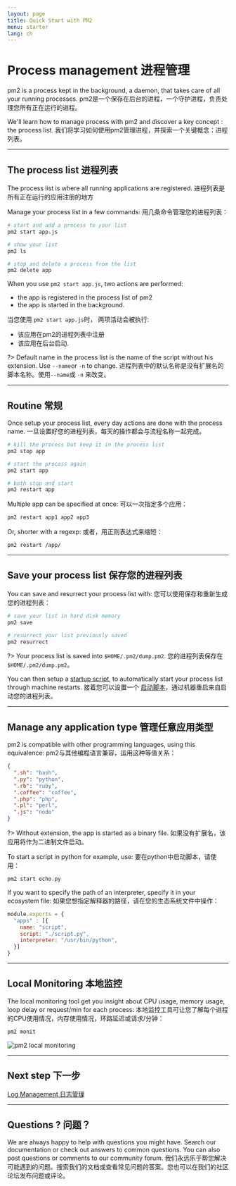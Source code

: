 ```yaml
---
layout: page
title: Quick Start with PM2
menu: starter
lang: ch
---
```


# Process management 进程管理

pm2 is a process kept in the background, a daemon, that takes care of all your running processes.
pm2是一个保存在后台的进程，一个守护进程，负责处理您所有正在运行的进程。

We'll learn how to manage process with pm2 and discover a key concept : the process list.
我们将学习如何使用pm2管理进程，并探索一个关键概念：进程列表。

---

## The process list 进程列表

The process list is where all running applications are registered.
进程列表是所有正在运行的应用注册的地方

Manage your process list in a few commands:
用几条命令管理您的进程列表：

```bash
# start and add a process to your list
pm2 start app.js

# show your list
pm2 ls

# stop and delete a process from the list
pm2 delete app
```

When you use `pm2 start app.js`, two actions are performed:
- the app is registered in the process list of pm2
- the app is started in the background.

当您使用 `pm2 start app.js`时， 两项活动会被执行:
- 该应用在pm2的进程列表中注册
- 该应用在后台启动.

?> Default name in the process list is the name of the script without his extension. Use `--name`or `-n` to change.
进程列表中的默认名称是没有扩展名的脚本名称。使用`--name`或 `-n` 来改变。

---

## Routine 常规

Once setup your process list, every day actions are done with the process name.
一旦设置好您的进程列表，每天的操作都会与流程名称一起完成。

```bash
# kill the process but keep it in the process list
pm2 stop app

# start the process again
pm2 start app

# both stop and start
pm2 restart app
```

Multiple app can be specified at once:
可以一次指定多个应用：
```bash
pm2 restart app1 app2 app3
```

Or, shorter with a regexp:
或者，用正则表达式来缩短：
```bash
pm2 restart /app/
```

---

## Save your process list 保存您的进程列表

You can save and resurrect your process list with:
您可以使用保存和重新生成您的进程列表：

```bash
# save your list in hard disk memory
pm2 save

# resurrect your list previously saved
pm2 resurrect
```

?> Your process list is saved into `$HOME/.pm2/dump.pm2`.
您的进程列表保存在 `$HOME/.pm2/dump.pm2`。

You can then setup a [startup script](runtime/guide/installation?id=install-a-startup-script), to automatically start your process list through machine restarts.
接着您可以设置一个 [启动脚本](runtime/guide/installation?id=install-a-startup-script)，通过机器重启来自启动您的进程列表。

---

## Manage any application type 管理任意应用类型

pm2 is compatible with other programming languages, using this equivalence:
pm2与其他编程语言兼容，运用这种等值关系：

```json
{
  ".sh": "bash",
  ".py": "python",
  ".rb": "ruby",
  ".coffee": "coffee",
  ".php": "php",
  ".pl": "perl",
  ".js": "node"
}
```

?> Without extension, the app is started as a binary file.
如果没有扩展名，该应用将作为二进制文件启动。

To start a script in python for example, use:
要在python中启动脚本，请使用：

```bash
pm2 start echo.py
```

If you want to specify the path of an interpreter, specify it in your ecosystem file:
如果您想指定解释器的路径，请在您的生态系统文件中操作：

```javascript
module.exports = {
  "apps" : [{
    name: "script",
    script: "./script.py",
    interpreter: "/usr/bin/python",
  }]
}
```

---

## Local Monitoring 本地监控

The local monitoring tool get you insight about CPU usage, memory usage, loop delay or request/min for each process:
本地监控工具可让您了解每个进程的CPU使用情况，内存使用情况，环路延迟或请求/分钟：

```bash
pm2 monit
```

![pm2 local monitoring]({{site.baseurl}}/img/runtime/monit.png)

---

## Next step 下一步

[Log Management 日志管理]({{site.baseurl}}/ch/runtime/guide/log-management)

---

## Questions ? 问题？

We are always happy to help with questions you might have. Search our documentation or check out answers to common questions. You can also post questions or comments to our community forum.
我们永远乐于帮您解决可能遇到的问题。搜索我们的文档或查看常见问题的答案。您也可以在我们的社区论坛发布问题或评论。
